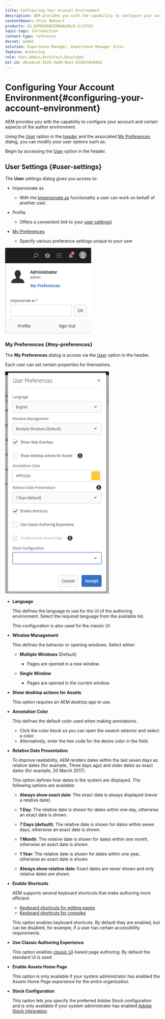 ```yaml
---
title: Configuring Your Account Environment
description: AEM provides you with the capability to configure your account and certain aspects of the author environment
contentOwner: Chris Bohnert
products: SG_EXPERIENCEMANAGER/6.5/SITES
topic-tags: introduction
content-type: reference
docset: aem65
solution: Experience Manager, Experience Manager Sites
feature: Authoring
role: User,Admin,Architect,Developer
exl-id: dbcedca5-5228-4ad0-9ee1-d32b519e60bd
---
```

# Configuring Your Account Environment{#configuring-your-account-environment}

AEM provides you with the capability to configure your account and certain aspects of the author environment.

Using the [User](/help/sites-authoring/user-properties.md#user-settings) option in the [header](/help/sites-authoring/basic-handling.md#the-header) and the associated [My Preferences](#userpreferences) dialog, you can modify your user options such as.

Begin by accessing the [User](/help/sites-authoring/user-properties.md#user-settings) option in the header.

## User Settings {#user-settings}

The **User** settings dialog gives you access to:

* Impersonate as

    * With the [Impersonate as](/help/sites-administering/security.md#impersonating-another-user) functionality a user can work on behalf of another user.

* Profile

    * Offers a convenient link to your [user settings](/help/sites-administering/security.md))

* [My Preferences](/help/sites-authoring/user-properties.md#my-preferences)

    * Specify various preference settings unique to your user

![screen_shot_2018-03-20at103808](assets/screen_shot_2018-03-20at103808.png)

### My Preferences {#my-preferences}

The **My Preferences** dialog is access via the [User](/help/sites-authoring/user-properties.md#user-settings) option in the header.

Each user can set certain properties for themselves.

![screen-shot_2019-03-05at100322](assets/screen-shot_2019-03-05at100322.png)

* **Language**

  This defines the language to use for the UI of the authoring environment. Select the required language from the available list.

  This configuration is also used for the classic UI.

* **Window Management**

  This defines the behavior or opening windows. Select either:

    * **Multiple Windows** (Default)

        * Pages are opened in a new window.

    * **Single Window**

        * Pages are opened in the current window.

* **Show desktop actions for Assets**

  This option requires an AEM desktop app to use.

* **Annotation Color**

  This defines the default color used when making annotations.

    * Click the color block so you can open the swatch selector and select a color.
    * Alternatively, enter the hex code for the desire color in the field.

* **Relative Date Presentation**

  To improve readability, AEM renders dates within the last seven days as relative dates (for example, Three days ago) and older dates as exact dates (for example, 20 March 2017).

  This option defines how dates in the system are displayed. The following options are available:

    * **Always show exact date**: The exact date is always displayed (never a relative date).
    * **1 Day**: The relative date is shown for dates within one day, otherwise an exact date is shown.

    * **7 Days (default)**: The relative date is shown for dates within seven days, otherwise an exact date is shown.

    * **1 Month**: The relative date is shown for dates within one month, otherwise an exact date is shown.

    * **1 Year**: The relative date is shown for dates within one year, otherwise an exact date is shown.

    * **Always show relative date**: Exact dates are never shown and only relative dates are shown.

* **Enable Shortcuts**

  AEM supports several keyboard shortcuts that make authoring more efficient.

    * [Keyboard shortcuts for editing pages](/help/sites-authoring/page-authoring-keyboard-shortcuts.md)
    * [Keyboard shortcuts for consoles](/help/sites-authoring/keyboard-shortcuts.md)

  This option enables keyboard shortcuts. By default they are enabled, but can be disabled, for example,  if a user has certain accessibility requirements.

* **Use Classic Authoring Experience**

  This option enables [classic UI](/help/sites-classic-ui-authoring/classic-page-author-first-steps.md)-based page authoring. By default the standard UI is used.

* **Enable Assets Home Page**

  This option is only available if your system administrator has enabled the Assets Home Page experience for the entire organization.

* **Stock Configuration**

  This option lets you specify the preferred Adobe Stock configuration and is only available if your system administrator has enabled [Adobe Stock integration](/help/assets/aem-assets-adobe-stock.md).
